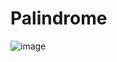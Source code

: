 # Palindrome

![image](https://github.com/user-attachments/assets/00ae9855-e277-47b3-b7d8-4db33bdea95d)
